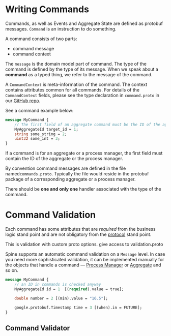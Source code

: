 # Writing Commands

Commands, as well as Events and Aggregate State are defined as protobuf messages.
`Command` is an instruction to do something.

A command consists of two parts: 
* command message
* command context

The `message` is the domain model part of command. The type of the command is defined by
the type of its message. When we speak about a **command** as a typed thing, we refer to the message of the command.

A `CommandContext` is meta-information of the command. The context contains attributes common for all commands. For details of the `CommandContext` fields, please see the type declaration in `command.proto` in our [GitHub repo](https://github.com/SpineEventEngine/core-java/blob/8ddee17753fe27a2bb92ae96f2bf2f266b4da5a8/client/src/main/proto/spine/base/command.proto).

See a command example below:

``````protobuf
message MyCommand {
    // The first field of an aggregate command must be the ID of the aggregate.
    MyAggregateId target_id = 1;
    string some_string = 2;
    uint32 some_int = 3;
}
``````
If a command is for an aggregate or a process manager, the first field must contain the ID of the aggregate or the process manager.

By convention command messages are defined in the file named`commands.proto`. Typically the file would reside in the protobuf package of a corresponding aggregate or a process manager.

There should be **one and only one** handler associated with the type of the command.


# Command Validation

Each command has some attributes that are *required* from the business logic stand point and  are not obligatory from the [protocol](https://developers.google.com/protocol-buffers/docs/proto#customoptions) stand point.

This is validation with custom proto options. give access to  validation.proto

Spine  supports an automatic command validation on a `Message` level. In case you need more sophisticated validation, it can be implemented manually for the objects that handle a command — [Process Manager](../java/process-manager.md) or [Aggregate](../java/aggregate.md) and so on.
```protobuf
message MyCommand {
    // an ID in commands is checked anyway
    MyAggregateId id = 1  [(required).value = true];

    double number = 2 [(min).value = "16.5"];

    google.protobuf.Timestamp time = 3 [(when).in = FUTURE];
}
```
## Command Validator

